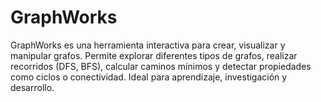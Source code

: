 # GraphWorks
GraphWorks es una herramienta interactiva para crear, visualizar y manipular grafos. Permite explorar diferentes tipos de grafos, realizar recorridos (DFS, BFS), calcular caminos mínimos y detectar propiedades como ciclos o conectividad. Ideal para aprendizaje, investigación y desarrollo.
